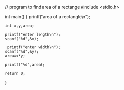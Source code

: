 // program to find area of a rectange
#include <stdio.h>

int main() {
    printf("area of a rectangle\n");
    
    int x,y,area;
    
    printf("enter length\n");
    scanf("%d",&x);
    
     printf("enter width\n");
    scanf("%d",&y);
    area=x*y;
    
    printf("%d",area);

    return 0;
}
